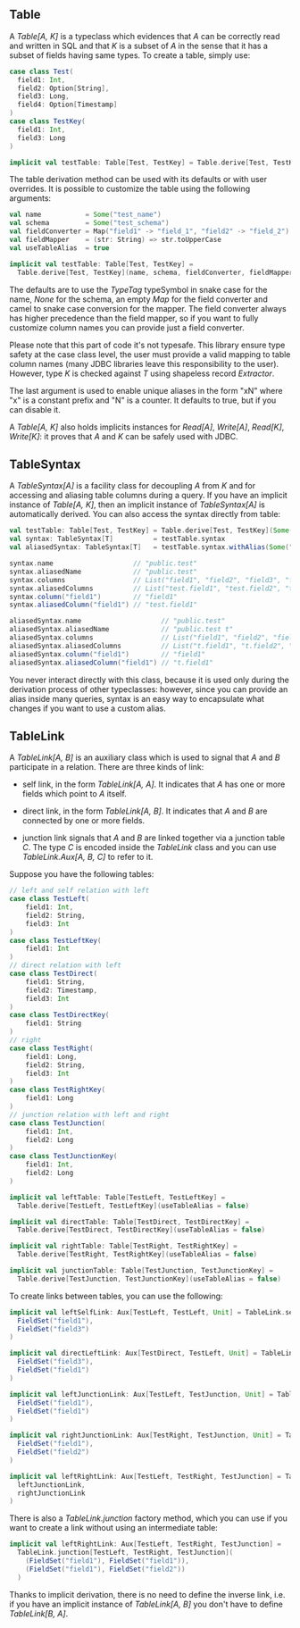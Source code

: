 ## Table

A *Table[A, K]* is a typeclass which evidences that *A* can be correctly read and written in SQL and that *K* is a 
subset of *A* in the sense that it has a subset of fields having same types. To create a table, simply use:

```scala
case class Test(
  field1: Int,
  field2: Option[String],
  field3: Long,
  field4: Option[Timestamp]
)
case class TestKey(
  field1: Int,
  field3: Long
)

implicit val testTable: Table[Test, TestKey] = Table.derive[Test, TestKey]()
```

The table derivation method can be used with its defaults or with user overrides. It is possible to customize the table
using the following arguments:

```scala
val name           = Some("test_name")
val schema         = Some("test_schema")
val fieldConverter = Map("field1" -> "field_1", "field2" -> "field_2")
val fieldMapper    = (str: String) => str.toUpperCase
val useTableAlias  = true

implicit val testTable: Table[Test, TestKey] = 
  Table.derive[Test, TestKey](name, schema, fieldConverter, fieldMapper, useTableAlias)
```

The defaults are to use the *TypeTag* typeSymbol in snake case for the name, *None* for the schema, an empty *Map* for 
the field converter and camel to snake case conversion for the mapper. The field converter always has higher precedence
than the field mapper, so if you want to fully customize column names you can provide just a field converter.

Please note that this part of code it's not typesafe. This library ensure type safety at the case class level, the user
must provide a valid mapping to table column names (many JDBC libraries leave this responsibility to the user). However,
type *K* is checked against *T* using shapeless record *Extractor*.

The last argument is used to enable unique aliases in the form "xN" where "x" is a constant prefix and "N" is a
counter. It defaults to true, but if you can disable it.

A *Table[A, K]* also holds implicits instances for *Read[A]*, *Write[A]*, *Read[K]*, *Write[K]*: it proves that *A* 
and *K* can be safely used with JDBC.

## TableSyntax

A *TableSyntax[A]* is a facility class for decoupling *A* from *K* and for accessing and aliasing table columns during 
a query. If you have an implicit instance of *Table[A, K]*, then an implicit instance of *TableSyntax[A]* is 
automatically derived. You can also access the syntax directly from table: 

```scala
val testTable: Table[Test, TestKey] = Table.derive[Test, TestKey](Some("test"), Some("public"), useTableAlias = false)
val syntax: TableSyntax[T]          = testTable.syntax
val aliasedSyntax: TableSyntax[T]   = testTable.syntax.withAlias(Some("t"))

syntax.name                    // "public.test"
syntax.aliasedName             // "public.test"
syntax.columns                 // List("field1", "field2", "field3", "field4")
syntax.aliasedColumns          // List("test.field1", "test.field2", "test.field3", "test.field4")
syntax.column("field1")        // "field1"
syntax.aliasedColumn("field1") // "test.field1"

aliasedSyntax.name                    // "public.test"
aliasedSyntax.aliasedName             // "public.test t"
aliasedSyntax.columns                 // List("field1", "field2", "field3", "field4")
aliasedSyntax.aliasedColumns          // List("t.field1", "t.field2", "t.field3", "t.field4")
aliasedSyntax.column("field1")        // "field1"
aliasedSyntax.aliasedColumn("field1") // "t.field1"
```

You never interact directly with this class, because it is used only during the derivation process of other typeclasses:
however, since you can provide an alias inside many queries, syntax is an easy way to encapsulate what changes if you
want to use a custom alias.

## TableLink

A *TableLink[A, B]* is an auxiliary class which is used to signal that *A* and *B* participate in a relation.
There are three kinds of link:

- self link, in the form *TableLink[A, A]*. It indicates that *A* has one or more fields which point to *A* itself. 

- direct link, in the form *TableLink[A, B]*. It indicates that *A* and *B* are connected by one or more fields.

- junction link signals that *A* and *B* are linked together via a junction table *C*. The type *C* is encoded inside 
the *TableLink* class and you can use *TableLink.Aux[A, B, C]* to refer to it.

Suppose you have the following tables:

```scala
// left and self relation with left
case class TestLeft(
    field1: Int,
    field2: String,
    field3: Int
)
case class TestLeftKey(
    field1: Int
)
// direct relation with left
case class TestDirect(
    field1: String,
    field2: Timestamp,
    field3: Int
)
case class TestDirectKey(
    field1: String
)
// right
case class TestRight(
    field1: Long,
    field2: String,
    field3: Int
)
case class TestRightKey(
    field1: Long
)
// junction relation with left and right
case class TestJunction(
    field1: Int,
    field2: Long
)
case class TestJunctionKey(
    field1: Int,
    field2: Long
)

implicit val leftTable: Table[TestLeft, TestLeftKey] =
  Table.derive[TestLeft, TestLeftKey](useTableAlias = false)

implicit val directTable: Table[TestDirect, TestDirectKey] =
  Table.derive[TestDirect, TestDirectKey](useTableAlias = false)

implicit val rightTable: Table[TestRight, TestRightKey] =
  Table.derive[TestRight, TestRightKey](useTableAlias = false)

implicit val junctionTable: Table[TestJunction, TestJunctionKey] =
  Table.derive[TestJunction, TestJunctionKey](useTableAlias = false)
```

To create links between tables, you can use the following:

```scala
implicit val leftSelfLink: Aux[TestLeft, TestLeft, Unit] = TableLink.self[TestLeft](
  FieldSet("field1"),
  FieldSet("field3")
)

implicit val directLeftLink: Aux[TestDirect, TestLeft, Unit] = TableLink.direct[TestDirect, TestLeft](
  FieldSet("field3"),
  FieldSet("field1")
)

implicit val leftJunctionLink: Aux[TestLeft, TestJunction, Unit] = TableLink.direct[TestLeft, TestJunction](
  FieldSet("field1"),
  FieldSet("field1")
)

implicit val rightJunctionLink: Aux[TestRight, TestJunction, Unit] = TableLink.direct[TestRight, TestJunction](
  FieldSet("field1"),
  FieldSet("field2")
)

implicit val leftRightLink: Aux[TestLeft, TestRight, TestJunction] = TableLink.union(
  leftJunctionLink, 
  rightJunctionLink
)
```

There is also a *TableLink.junction* factory method, which you can use if you want to create a link without using an
intermediate table:

```scala
implicit val leftRightLink: Aux[TestLeft, TestRight, TestJunction] = 
  TableLink.junction[TestLeft, TestRight, TestJunction](
    (FieldSet("field1"), FieldSet("field1")),
    (FieldSet("field1"), FieldSet("field2"))
  )
```

Thanks to implicit derivation, there is no need to define the inverse link, i.e. if you have an implicit instance of
*TableLink[A, B]* you don't have to define *TableLink[B, A]*.
